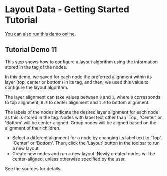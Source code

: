 <!--
 //////////////////////////////////////////////////////////////////////////////
 // @license
 // This demo file is part of yFiles for HTML 2.3.0.3.
 // Use is subject to license terms.
 //
 // Copyright (c) 2000-2020 by yWorks GmbH, Vor dem Kreuzberg 28,
 // 72070 Tuebingen, Germany. All rights reserved.
 //
 //////////////////////////////////////////////////////////////////////////////
-->
# Layout Data - Getting Started Tutorial

[You can also run this demo online](https://live.yworks.com/demos/01-tutorial-getting-started/11-layout-data/index.html).

## Tutorial Demo 11

This step shows how to configure a layout algorithm using the information stored in the tag of the nodes.

In this demo, we saved for each node the preferred alignment within its layer (top, center or bottom) in its tag, and then, we used this value to configure the layout algorithm.

The layer alignment can take values between `0` and `1`, where `0` corresponds to top alignment, `0.5` to center alignment and `1.0` to bottom alignment.

The labels of the nodes indicate the desired layer alignment for each node as this is stored in the tag. Nodes with label text other than 'Top', 'Center' or 'Bottom' will be center-aligned. Group nodes will be aligned based on the alignment of their children.

- Select a different alignment for a node by changing its label text to 'Top', 'Center' or 'Bottom'. Then, click the 'Layout' button in the toolbar to run a new layout.
- Create new nodes and run a new layout. Newly created nodes will be center-aligned, unless otherwise specified by the user.

See the sources for details.
